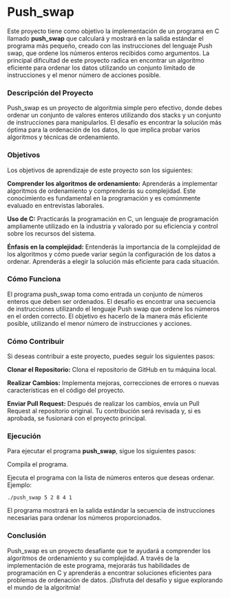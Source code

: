 # Push_swap

Este proyecto tiene como objetivo la implementación de un programa en C llamado **push_swap** que calculará y mostrará en la salida estándar el programa más pequeño, creado con las instrucciones del lenguaje Push swap, que ordene los números enteros recibidos como argumentos. La principal dificultad de este proyecto radica en encontrar un algoritmo eficiente para ordenar los datos utilizando un conjunto limitado de instrucciones y el menor número de acciones posible.

### **Descripción del Proyecto**

Push_swap es un proyecto de algoritmia simple pero efectivo, donde debes ordenar un conjunto de valores enteros utilizando dos stacks y un conjunto de instrucciones para manipularlos. El desafío es encontrar la solución más óptima para la ordenación de los datos, lo que implica probar varios algoritmos y técnicas de ordenamiento.

### **Objetivos**

Los objetivos de aprendizaje de este proyecto son los siguientes:

**Comprender los algoritmos de ordenamiento:** Aprenderás a implementar algoritmos de ordenamiento y comprenderás su complejidad. Este conocimiento es fundamental en la programación y es comúnmente evaluado en entrevistas laborales.

**Uso de C:** Practicarás la programación en C, un lenguaje de programación ampliamente utilizado en la industria y valorado por su eficiencia y control sobre los recursos del sistema.

**Énfasis en la complejidad:** Entenderás la importancia de la complejidad de los algoritmos y cómo puede variar según la configuración de los datos a ordenar. Aprenderás a elegir la solución más eficiente para cada situación.

### **Cómo Funciona**

El programa push_swap toma como entrada un conjunto de números enteros que deben ser ordenados. El desafío es encontrar una secuencia de instrucciones utilizando el lenguaje Push swap que ordene los números en el orden correcto. El objetivo es hacerlo de la manera más eficiente posible, utilizando el menor número de instrucciones y acciones.

### **Cómo Contribuir**

Si deseas contribuir a este proyecto, puedes seguir los siguientes pasos:

**Clonar el Repositorio:** Clona el repositorio de GitHub en tu máquina local.

**Realizar Cambios:** Implementa mejoras, correcciones de errores o nuevas características en el código del proyecto.

**Enviar Pull Request:** Después de realizar los cambios, envía un Pull Request al repositorio original. Tu contribución será revisada y, si es aprobada, se fusionará con el proyecto principal.

### **Ejecución**

Para ejecutar el programa **push_swap**, sigue los siguientes pasos:

Compila el programa.

Ejecuta el programa con la lista de números enteros que deseas ordenar. Ejemplo:

	./push_swap 5 2 8 4 1

El programa mostrará en la salida estándar la secuencia de instrucciones necesarias para ordenar los números proporcionados.

### **Conclusión**

Push_swap es un proyecto desafiante que te ayudará a comprender los algoritmos de ordenamiento y su complejidad. A través de la implementación de este programa, mejorarás tus habilidades de programación en C y aprenderás a encontrar soluciones eficientes para problemas de ordenación de datos. ¡Disfruta del desafío y sigue explorando el mundo de la algoritmia!